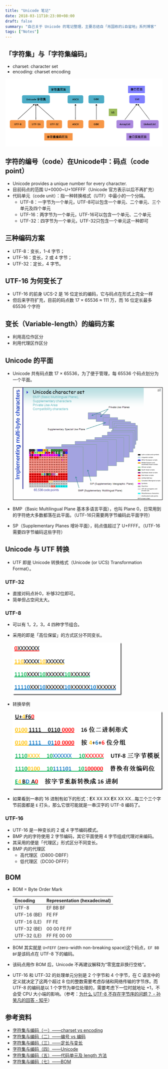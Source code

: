 ```yaml
---
title: "Unicode 笔记"
date: 2018-03-11T10:23:00+08:00
draft: false
summary: "自己关于 Unicode 的笔记整理，主要总结自「肖国栋的i自留地」系列博客"
tags: ["Notes"]
---
```


## 「字符集」与「字符集编码」

* charset: character set
* encoding: charset encoding

![「字符集与字符集编码」类比于Java中的「接口与实现」](./resources/1.png)

## 字符的编号（code）在Unicode中：码点（code point）

* Unicode provides a unique number for every character.
* 目前码点的范围 U+0000~U+10FFFF（Unicode 官方表示以后不再扩充）
* 代码单元（code unit）：指一种转换格式（UTF）中最小的一个分隔。
    * UTF-8：一字节为一个单元，UTF-8可以包含一个单元、二个单元、三个单元及四个单元
    * UTF-16：两字节为一个单元，UTF-16可以包含一个单元、二个单元
    * UTF-32：四字节为一个单元，UTF-32只包含一个单元这一种即可

## 三种编码方案

* UTF-8：变长，1-4 字节；
* UTF-16：变长，2 或 4 字节；
* UTF-32：定长，4 字节。

## UTF-16 为何变长了

* UTF-16 的前身 UCS-2 是 16 位定长的编码，它与码点在形式上完全一样
* 但后来字符扩充，目前的码点数 17 × 65536 ≈ 111 万，而 16 位定长最多 65536 个字符

## 变长（Variable-length）的编码方案

* 利用高位作区分
* 利用代理区作区分

## Unicode 的平面

* Unicode 共有码点数 17 × 65536，为了便于管理，每 65536 个码点划分为一个平面。

    ![Unicode Plane](./resources/2.png)

* BMP（Basic Multilingual Plane 基本多语言平面），也叫 Plane 0，日常用到的字符绝大多数都落在此平面。（UTF-16只需要两字节编码此平面字符）
* SP（Supplementary Planes 增补平面），码点值超过了 U+FFFF。（UTF-16需要四字节编码这些字符）

## Unicode 与 UTF 转换

* UTF 即是 Unicode 转换格式（Unicode (or UCS) Transformation Format）。

### UTF-32

* 直接对码点补0，补够32位即可。
* 简单但占空间太大。

### UTF-8

* 可以有 1，2，3，4 四种字节组合。
* 采用的即是「高位保留」的方式区分不同变长。

    ![「高位保留」的方式区分不同变长](./resources/3.png)

* 转换举例

    ![转换举例](./resources/4.png)

* 如果看到一串的 16 进制有如下的形式：**E**X XX XX **E**X XX XX…每三个三个字节前面都是 `E` 打头，那么它很可能就是一串汉字的 UTF-8 编码了。

### UTF-16

* UTF-16 是一种变长的 2 或 4 字节编码模式。
* BMP 内的字符使用 2 字节编码，其它平面使用 4 字节组成代理对来编码。
* 其采用的便是「代理区」形式区分不同变长。
* BMP 内的代理区
    * 高代理区（D800-DBFF）
    * 低代理区（DC00-DFFF）

## BOM

* BOM = Byte Order Mark

  |Encoding|Representation (hexadecimal)|
  |--------|----------------------------|
  |UTF-8|EF BB BF|
  |UTF-16 (BE)|FE FF|
  |UTF-16 (LE)|FF FE|
  |UTF-32 (BE)|00 00 FE FF|
  |UTF-32 (LE)|FF FE 00 00|

* BOM 其实就是 ```U+FEFF``` (zero-width non-breaking space)这个码点，```EF BB BF```是该码点在 UTF-8 下的编码。
* 该码点用作 BOM 后，Unicode 不再建议解释为“零宽度非换行空格”。
* UTF-16 和 UTF-32 的处理单元分别是 2 个字节和 4 个字节，在 C 语言中的定义就决定了这两个超过 8 位的整数需要考虑存储和网络传输的字节序。而 UTF-8 的编码是以 1 个字节为单位处理的，需要考虑下一位时就地址 +1，不会受 CPU 大小端的影响。（参考：[为什么 UTF-8 不存在字节序的问题？ - 孙笑凡的回答 - 知乎](
https://www.zhihu.com/question/55140986/answer/142938758)）

## 参考资料

* [字符集与编码（一）——charset vs encoding](https://xiaogd.net/%E5%AD%97%E7%AC%A6%E9%9B%86%E4%B8%8E%E7%BC%96%E7%A0%81%EF%BC%88%E4%B8%80%EF%BC%89-charset-vs-encoding/)
* [字符集与编码（二）——编号 vs 编码](https://xiaogd.net/%E5%AD%97%E7%AC%A6%E9%9B%86%E4%B8%8E%E7%BC%96%E7%A0%81%EF%BC%88%E4%BA%8C%EF%BC%89-%E7%BC%96%E5%8F%B7vs%E7%BC%96%E7%A0%81/)
* [字符集与编码（三）——定长与变长](https://xiaogd.net/%E5%AD%97%E7%AC%A6%E9%9B%86%E4%B8%8E%E7%BC%96%E7%A0%81%EF%BC%88%E4%B8%89%EF%BC%89-%E5%AE%9A%E9%95%BF%E4%B8%8E%E5%8F%98%E9%95%BF/)
* [字符集与编码（四）——Unicode](https://xiaogd.net/%E5%AD%97%E7%AC%A6%E9%9B%86%E4%B8%8E%E7%BC%96%E7%A0%81%EF%BC%88%E5%9B%9B%EF%BC%89-unicode/)
* [字符集与编码（五）——代码单元及 length 方法](https://xiaogd.net/%E5%AD%97%E7%AC%A6%E9%9B%86%E4%B8%8E%E7%BC%96%E7%A0%81%EF%BC%88%E4%BA%94%EF%BC%89-%E4%BB%A3%E7%A0%81%E5%8D%95%E5%85%83%E5%8F%8A-length-%E6%96%B9%E6%B3%95/)
* [字符集与编码（七）——BOM](https://xiaogd.net/%E5%AD%97%E7%AC%A6%E9%9B%86%E4%B8%8E%E7%BC%96%E7%A0%81%EF%BC%88%E4%B8%83%EF%BC%89-bom/)